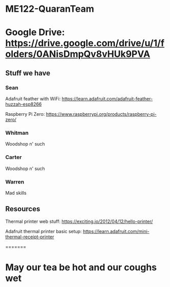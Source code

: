 # ME122-QuaranTeam
# Google Drive: https://drive.google.com/drive/u/1/folders/0ANisDmpQv8vHUk9PVA
## Stuff we have
### Sean
Adafruit feather with WiFi: https://learn.adafruit.com/adafruit-feather-huzzah-esp8266

Raspberry Pi Zero: https://www.raspberrypi.org/products/raspberry-pi-zero/
### Whitman
Woodshop n' such
### Carter
Woodshop n' such
### Warren
Mad skills
## Resources
Thermal printer web stuff: https://exciting.io/2012/04/12/hello-printer/

Adafruit thermal printer basic setup: https://learn.adafruit.com/mini-thermal-receipt-printer

=======
# May our tea be hot and our coughs wet


